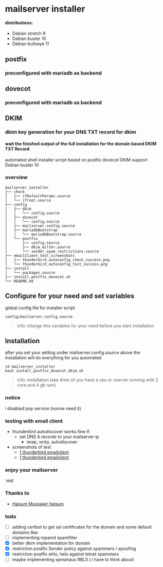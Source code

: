 
# mailserver installer 
#### distributions:
- Debian stretch 9
- Debian buster 10
- Debian bullseye 11

## postfix 
### preconfigured with mariadb as backend
## dovecot
### preconfigured with mariadb as backend
## DKIM
### dkim key generation for your DNS TXT record for dkim
#### wait the finished output of the full installation for the domain based DKIM TXT Record

automated shell installer script based on postfix dovecot DKIM support Debian buster 10

### overview
```
mailserver_installer
├── check
│   ├── ifDefaultParams.source
│   └── ifroot.source
├── config
│   ├── dkim
│   │   └── config.source
│   ├── dovecot
│   │   └── config.source
│   ├── mailserver.config.source
│   ├── mariadbBootstrap
│   │   └── mariadbBootstrap.source
│   └── postfix
│       ├── config.source
│       ├── dkim_milter.source
│       └── sender_spam_restrictions.source
├── emailClient_test_screenshots
│   ├── thunderbird_autoconfig_check_success.png
│   └── thunderbird_autoconfig_test_success.png
├── install
│   └── packages.source
├── install_postfix_dovecot.sh
└── README.md
```

## Configure for your need and set variables
global config file for installer script
```
config/mailserver.config.source
```
> info: change this variables for your need before you start installation

## Installation
after you set your setting under mailserver.config.source above the installation will do everything for you automated
```
cd mailserver_installer
bash install_postfix_dovecot_dkim.sh
```
> info: installation take 4min (if you have a vps or vserver running with 2 core and 4 gb ram)

### notice
i disabled pop service (noone need it)

### testing with email client
- thunderbird autodiscover works fine if:
  - set DNS A records to your mailserver ip
    - imap, smtp, autodiscover 
- screenshots of test
  - [1 thunderbird emailclient](https://github.com/AysadKozanoglu/mailserver-postfix-dovecot-dkim-installer-debian-buster-bullseye/blob/main/emailClient_test_screenshots/thunderbird_autoconfig_test_success.png)
  - [1 thunderbird emailclient](https://github.com/AysadKozanoglu/mailserver-postfix-dovecot-dkim-installer-debian-buster-bullseye/blob/main/emailClient_test_screenshots/thunderbird_autoconfig_check_success.png)
### enjoy your mailserver
:wq!


### Thanks to
-  [Haisum Mussawir haisum](https://github.com/haisum)

### todo
- [ ] adding certbot to get ssl certificates for the domain and some default domains like:
- [ ] implementing rspamd spamfilter
- [x] better dkim implementation for domain
- [x] restriction postfix Sender policy against spammers / spoofing
- [x] restriction postfix ehlo, helo against telnet spammers 
- [ ] maybe implementing spmahaus RBLS ( i have to think about)
